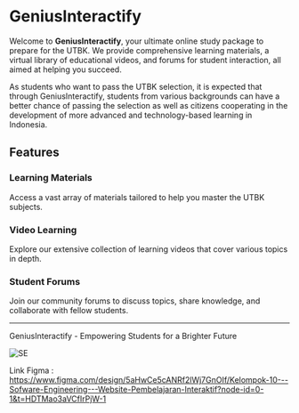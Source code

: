 # GeniusInteractify

Welcome to **GeniusInteractify**, your ultimate online study package to prepare for the UTBK. We provide comprehensive learning materials, a virtual library of educational videos, and forums for student interaction, all aimed at helping you succeed.

As students who want to pass the UTBK selection, it is expected that through GeniusInteractify, students from various backgrounds can have a better chance of passing the selection as well as citizens cooperating in the development of more advanced and technology-based learning in Indonesia.

## Features

### Learning Materials
Access a vast array of materials tailored to help you master the UTBK subjects.

### Video Learning
Explore our extensive collection of learning videos that cover various topics in depth.

### Student Forums
Join our community forums to discuss topics, share knowledge, and collaborate with fellow students.

---

GeniusInteractify - Empowering Students for a Brighter Future

![SE](https://github.com/Vinc103/AOL---Software-Engineering-GeniusInetractify/assets/170650075/d074e91b-5801-4276-b748-aeee7d2e01f7)

Link Figma : https://www.figma.com/design/5aHwCe5cANRf2lWj7GnOIf/Kelompok-10---Sofware-Engineering---Website-Pembelajaran-Interaktif?node-id=0-1&t=HDTMao3aVCfIrPjW-1
